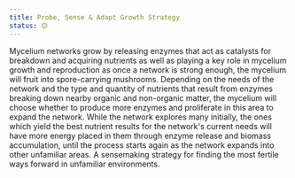 ```yaml
---
title: Probe, Sense & Adapt Growth Strategy
status: 🟡
---
```


Mycelium networks grow by releasing enzymes that act as catalysts for breakdown and acquiring nutrients as well as playing a key role in mycelium growth and reproduction as once a network is strong enough, the mycelium will fruit into spore-carrying mushrooms. Depending on the needs of the network and the type and quantity of nutrients that result from enzymes breaking down nearby organic and non-organic matter, the mycelium will choose whether to produce more enzymes and proliferate in this area to expand the network. While the network explores many initially, the ones which yield the best nutrient results for the network's current needs will have more energy placed in them through enzyme release and biomass accumulation, until the process starts again as the network expands into other unfamiliar areas. A sensemaking strategy for finding the most fertile ways forward in unfamiliar environments. 
